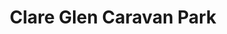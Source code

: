 ---
title: "Clare Glen Caravan Park"
address: "Markethill Rd, Tandragee, Craigavon, Co. Armagh BT62 2DF"
tel: "028 3884 1110"
county: "Armagh"
category: "Caravan And Camping"
type: "Content"
lat: "54.355364"
lng: "-6.40352"
---